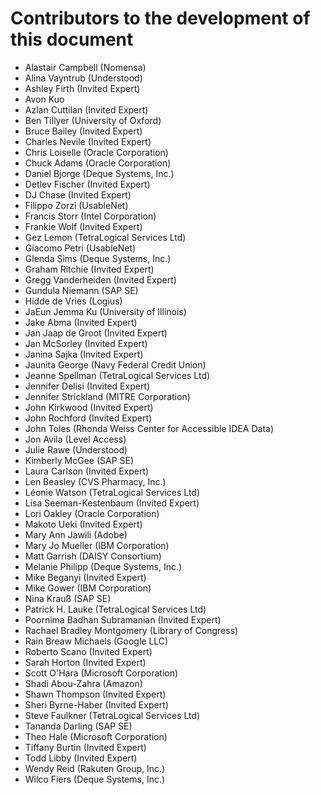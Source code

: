 # Contributors to the development of this document

- Alastair Campbell (Nomensa)
- Alina Vayntrub (Understood)
- Ashley Firth (Invited Expert)
- Avon Kuo
- Azlan Cuttilan (Invited Expert)
- Ben Tillyer (University of Oxford)
- Bruce Bailey (Invited Expert)
- Charles Nevile (Invited Expert)
- Chris Loiselle (Oracle Corporation)
- Chuck Adams (Oracle Corporation)
- Daniel Bjorge (Deque Systems, Inc.)
- Detlev Fischer (Invited Expert)
- DJ Chase (Invited Expert)
- Filippo Zorzi (UsableNet)
- Francis Storr (Intel Corporation)
- Frankie Wolf (Invited Expert)
- Gez Lemon (TetraLogical Services Ltd)
- Giacomo Petri (UsableNet)
- Glenda Sims (Deque Systems, Inc.)
- Graham Ritchie (Invited Expert)
- Gregg Vanderheiden (Invited Expert)
- Gundula Niemann (SAP SE)
- Hidde de Vries (Logius)
- JaEun Jemma Ku (University of Illinois)
- Jake Abma (Invited Expert)
- Jan Jaap de Groot (Invited Expert)
- Jan McSorley (Invited Expert)
- Janina Sajka (Invited Expert)
- Jaunita George (Navy Federal Credit Union)
- Jeanne Spellman (TetraLogical Services Ltd)
- Jennifer Delisi (Invited Expert)
- Jennifer Strickland (MITRE Corporation)
- John Kirkwood (Invited Expert)
- John Rochford (Invited Expert)
- John Toles (Rhonda Weiss Center for Accessible IDEA Data)
- Jon Avila (Level Access)
- Julie Rawe (Understood)
- Kimberly McGee (SAP SE)
- Laura Carlson (Invited Expert)
- Len Beasley (CVS Pharmacy, Inc.)
- Léonie Watson (TetraLogical Services Ltd)
- Lisa Seeman-Kestenbaum (Invited Expert)
- Lori Oakley (Oracle Corporation)
- Makoto Ueki (Invited Expert)
- Mary Ann Jawili (Adobe)
- Mary Jo Mueller (IBM Corporation)
- Matt Garrish (DAISY Consortium)
- Melanie Philipp (Deque Systems, Inc.)
- Mike Beganyi (Invited Expert)
- Mike Gower (IBM Corporation)
- Nina Krauß (SAP SE)
- Patrick H. Lauke (TetraLogical Services Ltd)
- Poornima Badhan Subramanian (Invited Expert)
- Rachael Bradley Montgomery (Library of Congress)
- Rain Breaw Michaels (Google LLC)
- Roberto Scano (Invited Expert)
- Sarah Horton (Invited Expert)
- Scott O'Hara (Microsoft Corporation)
- Shadi Abou-Zahra (Amazon)
- Shawn Thompson (Invited Expert)
- Sheri Byrne-Haber (Invited Expert)
- Steve Faulkner (TetraLogical Services Ltd)
- Tananda Darling (SAP SE)
- Theo Hale (Microsoft Corporation)
- Tiffany Burtin (Invited Expert)
- Todd Libby (Invited Expert)
- Wendy Reid (Rakuten Group, Inc.)
- Wilco Fiers (Deque Systems, Inc.)
